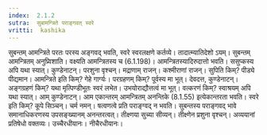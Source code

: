 ```yaml
---
index:  2.1.2
sutra:  सुबामन्त्रिते पराङ्गवत् स्वरे
vritti:  kashika 
---
```


सुबन्तम् आमन्त्रिते परतः परस्य अङ्गवद् भवति, स्वरे स्वरलक्षणे कर्तव्ये। तादात्म्यातिदेशो ऽयम्। सुबन्तम् आमन्त्रितम् अनुप्र्विशाति। वक्ष्यति आमन्त्रितस्य च (6.1.198)। आमन्त्रितस्यादिरुदात्तो भवति। ससुप्कस्य अपि यथा स्यात्। कुण्डेनाटन्। परशुना वृश्चन्। मद्राणाम् राजन्। कश्मीराणां राजन्। सुपिति किम्? पीड्ये पीद्यमान। आमन्त्रिते इति किम्? गेहे गार्ग्यः। परग्रहणम् किम्? पूर्वस्य मा भूत्। देवदत्त, कुण्डेनाटन्। अङ्गग्रहणं किम्? यथा मृत्पिण्डीभूतः स्वरं लभेत। उभयोराद्यौत्तत्वं मा भूत्। वत्करणं किम्? स्वाश्रयम् अपि यथा स्यात्। आम् कुण्डेनाटन्। आम एकान्तरम् आमन्त्रितम् अनन्तिके (8.1.55) इत्येकान्तरता भवति। स्वरे इति किम्? कूपे सिञ्चन्। चर्म नमन्। षत्वणत्वे प्रति पराङ्ग्वद् न भवति। सुबन्तस्य पराङ्गवद् भावे समानाधिकरणस्य उपसङ्ख्यानम् अनन्तरत्वत्। तीक्ष्णया सुच्या सीव्यन्। तीक्ष्णेन प्रशुना वृश्चन्। अव्ययानां प्रतिषेधो वक्तव्यः। उच्चैरधीयानः। नीचैरधीयानः।


